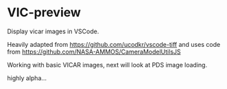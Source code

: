 # VIC-preview

Display vicar images in VSCode.

Heavily adapted from https://github.com/ucodkr/vscode-tiff and uses code from https://github.com/NASA-AMMOS/CameraModelUtilsJS

Working with basic VICAR images, next will look at PDS image loading.

highly alpha...

